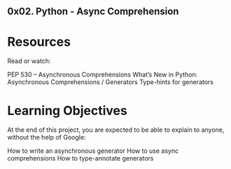 ## 0x02. Python - Async Comprehension

# Resources
Read or watch:

PEP 530 – Asynchronous Comprehensions
What’s New in Python: Asynchronous Comprehensions / Generators
Type-hints for generators

# Learning Objectives
At the end of this project, you are expected to be able to explain to anyone, without the help of Google:

How to write an asynchronous generator
How to use async comprehensions
How to type-annotate generators
